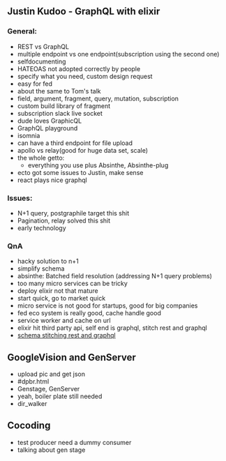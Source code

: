 ## Justin Kudoo - GraphQL with elixir
### General:
- REST vs GraphQL
- multiple endpoint vs one endpoint(subscription using the second one)
- selfdocumenting
- HATEOAS not adopted correctly by people
- specify what you need, custom design request
- easy for fed
- about the same to Tom's talk
- field, argument, fragment, query, mutation, subscription
- custom build library of fragment
- subscription slack live socket
- dude loves GraphicQL
- GraphQL playground
- isomnia
- can have a third endpoint for file upload
- apollo vs relay(good for huge data set, scale)
- the whole getto:
  - everything you use plus Absinthe, Absinthe-plug
- ecto got some issues to Justin, make sense
- react plays nice graphql
### Issues:
- N+1 query, postgraphile target this shit
- Pagination, relay solved this shit
- early technology
### QnA
- hacky solution to n+1
- simplify schema
- absinthe: Batched field resolution (addressing N+1 query problems)
- too many micro services can be tricky
- deploy elixir not that mature
- start quick, go to market quick
- micro service is not good for startups, good for big companies
- fed eco system is really good, cache handle good
- service worker and cache on url
- elixir hit third party api, self end is graphql, stitch rest and graphql
- [schema stitching rest and graphql](https://dev-blog.apollodata.com/the-next-generation-of-schema-stitching-2716b3b259c0?gi=869aa11170bb)

## GoogleVision and GenServer
- upload pic and get json
- #dpbr.html
- Genstage, GenServer
- yeah, boiler plate still needed
- dir_walker
## Cocoding
- test producer need a dummy consumer
- talking about gen stage
